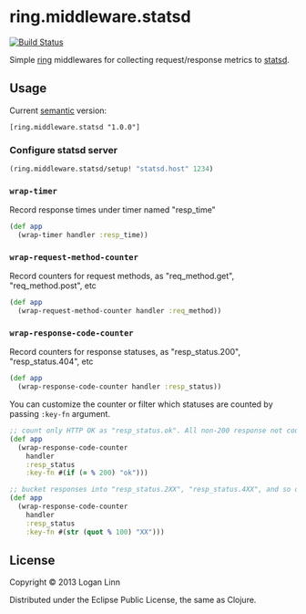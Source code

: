 # ring.middleware.statsd
[![Build Status](https://travis-ci.org/loganlinn/ring.middleware.statsd.png?branch=master)](https://travis-ci.org/loganlinn/ring.middleware.statsd)

Simple [ring](https://github.com/ring-clojure/ring) middlewares for collecting
request/response metrics to [statsd](https://github.com/etsy/statsd/).

## Usage

Current [semantic](http://semver.org/) version:

```
[ring.middleware.statsd "1.0.0"]
```

### Configure statsd server

```clojure
(ring.middleware.statsd/setup! "statsd.host" 1234)
````

### `wrap-timer`

Record response times under timer named "resp_time"

```clojure
(def app
  (wrap-timer handler :resp_time))
```


### `wrap-request-method-counter`

Record counters for request methods, as "req_method.get", "req_method.post", etc

```clojure
(def app
  (wrap-request-method-counter handler :req_method))
```

### `wrap-response-code-counter`

Record counters for response statuses, as "resp_status.200", "resp_status.404",
etc

```clojure
(def app
  (wrap-response-code-counter handler :resp_status))
```

You can customize the counter or filter which statuses are counted by passing
`:key-fn` argument.

```clojure
;; count only HTTP OK as "resp_status.ok". All non-200 response not counted.
(def app
  (wrap-response-code-counter
    handler
    :resp_status
    :key-fn #(if (= % 200) "ok")))
```

```clojure
;; bucket responses into "resp_status.2XX", "resp_status.4XX", and so on
(def app
  (wrap-response-code-counter
    handler
    :resp_status
    :key-fn #(str (quot % 100) "XX")))
```

## License

Copyright © 2013 Logan Linn

Distributed under the Eclipse Public License, the same as Clojure.
